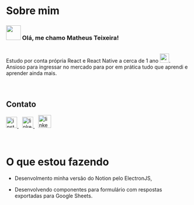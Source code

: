 # Sobre mim

### <img src="https://media.giphy.com/media/hvRJCLFzcasrR4ia7z/giphy.gif" width="40px"> Olá, me chamo Matheus Teixeira!

 <br>
 Estudo por conta própria React e React Native a cerca de 1 ano <img width="25" src="https://cdn.jsdelivr.net/gh/devicons/devicon/icons/react/react-original.svg" />.
Ansioso para ingressar no mercado para por em prática tudo que aprendi e aprender ainda mais. <br><br>
<img align="center" src="https://github-readme-stats.vercel.app/api/top-langs/?username=matheustsdev&layout=compact&langs_count=7&theme=dracula" alt=""  /><br><br>

## Contato

<a href="https://www.instagram.com/texeramatheus/" style="margin-right:10px" ><img height="30" src="https://cdn-icons-png.flaticon.com/512/2111/2111463.png" alt="instagram-logo"/> </a>
<a href="https://www.linkedin.com/in/matheust0105/"><img height="30" src="https://cdn-icons-png.flaticon.com/512/124/124011.png" alt="linkedin-logo"/> </a>
<a href="mailto:matheusts.dev@gmail.com" style="margin-left:10px"><img height="35" src="https://img-premium.flaticon.com/png/512/2875/premium/2875435.png?token=exp=1632152682~hmac=1457ed4cd9f062bfa063d5821e28ae2a" alt="linkedin-logo"/> </a>
<br><br><br>

# O que estou fazendo

- Desenvolmento minha versão do Notion pelo ElectronJS,

- Desenvolvendo componentes para formulário com respostas exportadas para Google Sheets.
